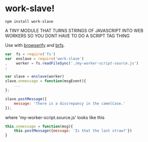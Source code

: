 # work-slave!

```
npm install work-slave
```

A TINY MODULE THAT TURNS STRINGS OF JAVASCRIPT INTO WEB WORKERS SO YOU DONT HAVE TO DO A SCRIPT TAG THING

Use with [browserify](http://github.com/substack/browserify) and [brfs](http://github.com/substack/brfs).


```js
var  fs = require('fs')
var  enslave = require('work-slave')
,    worker = fs.readFileSync('./my-worker-script-source.js')
;

var slave = enslave(worker)
slave.onmessage = function(msgEvent){
	...
};

slave.postMessage({
	message: 'There is a discrepancy in the camelCase.'
});
```

where 'my-worker-script.source.js' looks like this

```js
this.onmessage = function(msg){
	this.postMessage({message: 'Is that the last straw?'})
}
```